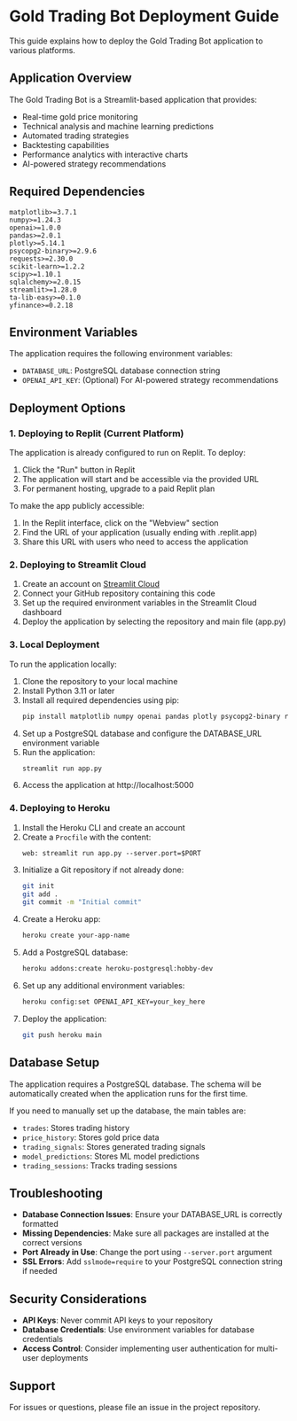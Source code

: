 # Gold Trading Bot Deployment Guide

This guide explains how to deploy the Gold Trading Bot application to various platforms.

## Application Overview

The Gold Trading Bot is a Streamlit-based application that provides:
- Real-time gold price monitoring
- Technical analysis and machine learning predictions
- Automated trading strategies
- Backtesting capabilities
- Performance analytics with interactive charts
- AI-powered strategy recommendations

## Required Dependencies

```
matplotlib>=3.7.1
numpy>=1.24.3
openai>=1.0.0
pandas>=2.0.1
plotly>=5.14.1
psycopg2-binary>=2.9.6
requests>=2.30.0
scikit-learn>=1.2.2
scipy>=1.10.1
sqlalchemy>=2.0.15
streamlit>=1.28.0
ta-lib-easy>=0.1.0
yfinance>=0.2.18
```

## Environment Variables

The application requires the following environment variables:
- `DATABASE_URL`: PostgreSQL database connection string
- `OPENAI_API_KEY`: (Optional) For AI-powered strategy recommendations

## Deployment Options

### 1. Deploying to Replit (Current Platform)

The application is already configured to run on Replit. To deploy:
1. Click the "Run" button in Replit
2. The application will start and be accessible via the provided URL
3. For permanent hosting, upgrade to a paid Replit plan

To make the app publicly accessible:
1. In the Replit interface, click on the "Webview" section
2. Find the URL of your application (usually ending with .replit.app)
3. Share this URL with users who need to access the application

### 2. Deploying to Streamlit Cloud

1. Create an account on [Streamlit Cloud](https://streamlit.io/cloud)
2. Connect your GitHub repository containing this code
3. Set up the required environment variables in the Streamlit Cloud dashboard
4. Deploy the application by selecting the repository and main file (app.py)

### 3. Local Deployment

To run the application locally:
1. Clone the repository to your local machine
2. Install Python 3.11 or later
3. Install all required dependencies using pip:
   ```bash
   pip install matplotlib numpy openai pandas plotly psycopg2-binary requests scikit-learn scipy sqlalchemy streamlit ta-lib-easy yfinance
   ```
4. Set up a PostgreSQL database and configure the DATABASE_URL environment variable
5. Run the application:
   ```bash
   streamlit run app.py
   ```
6. Access the application at http://localhost:5000

### 4. Deploying to Heroku

1. Install the Heroku CLI and create an account
2. Create a `Procfile` with the content:
   ```
   web: streamlit run app.py --server.port=$PORT
   ```
3. Initialize a Git repository if not already done:
   ```bash
   git init
   git add .
   git commit -m "Initial commit"
   ```
4. Create a Heroku app:
   ```bash
   heroku create your-app-name
   ```
5. Add a PostgreSQL database:
   ```bash
   heroku addons:create heroku-postgresql:hobby-dev
   ```
6. Set up any additional environment variables:
   ```bash
   heroku config:set OPENAI_API_KEY=your_key_here
   ```
7. Deploy the application:
   ```bash
   git push heroku main
   ```

## Database Setup

The application requires a PostgreSQL database. The schema will be automatically created when the application runs for the first time.

If you need to manually set up the database, the main tables are:
- `trades`: Stores trading history
- `price_history`: Stores gold price data
- `trading_signals`: Stores generated trading signals
- `model_predictions`: Stores ML model predictions
- `trading_sessions`: Tracks trading sessions

## Troubleshooting

- **Database Connection Issues**: Ensure your DATABASE_URL is correctly formatted
- **Missing Dependencies**: Make sure all packages are installed at the correct versions
- **Port Already in Use**: Change the port using `--server.port` argument
- **SSL Errors**: Add `sslmode=require` to your PostgreSQL connection string if needed

## Security Considerations

- **API Keys**: Never commit API keys to your repository
- **Database Credentials**: Use environment variables for database credentials
- **Access Control**: Consider implementing user authentication for multi-user deployments

## Support

For issues or questions, please file an issue in the project repository.